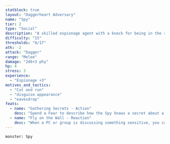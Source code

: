 ```yaml
---
statblock: true
layout: "Daggerheart Adversary"
name: "Spy"
tier: 2
type: "Social"
description: "A skilled espionage agent with a knack for being in the right place to overhear secrets."
difficulty: "15"
thresholds: "8/17"
atk: -2
attack: "Dagger"
range: "Melee"
damage: "2d6+3 phy"
hp: 4
stress: 3
experience:
  - "Espionage +3"
motives_and_tactics:
  - "Cut and run"
  - "disguise appearance"
  - "eavesdrop"
feats:
  - name: "Gathering Secrets - Action"
    desc: "Spend a Fear to describe how the Spy knows a secret about a PC in the scene."
  - name: "Fly on the Wall - Reaction"
    desc: "When a PC or group is discussing something sensitive, you can mark a Stress to reveal that the Spy is present in the scene, observing them. If the Spy escapes the scene to report their findings, you gain 1d4 Fear."
---
```


```statblock
monster: Spy
```
